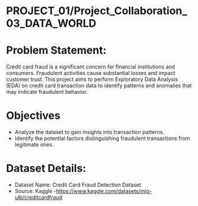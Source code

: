 # PROJECT_01/Project_Collaboration_03_DATA_WORLD

# Problem Statement:
Credit card fraud is a significant concern for financial institutions and consumers. Fraudulent activities cause substantial losses and impact customer trust. This project aims to perform Exploratory Data Analysis (EDA) on credit card transaction data to identify patterns and anomalies that may indicate fraudulent behavior.

# Objectives
- Analyze the dataset to gain insights into transaction patterns.
- Identify the potential factors distinguishing fraudulent transactions from legitimate ones.

# Dataset Details:
- Dataset Name: Credit Card Fraud Detection Dataset
- Source: Kaggle -https://www.kaggle.com/datasets/mlg-ulb/creditcardfraud
